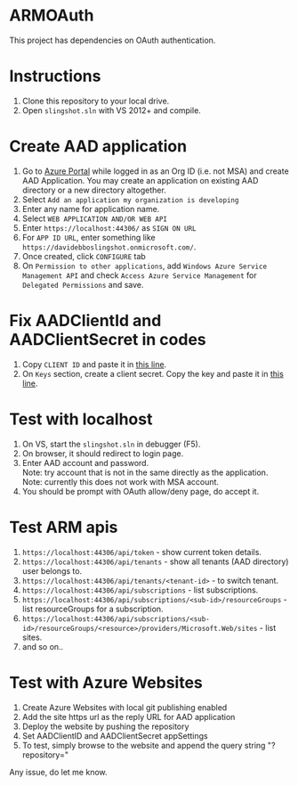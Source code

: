ARMOAuth
========
This project has dependencies on OAuth authentication.

Instructions
============
1. Clone this repository to your local drive.
2. Open `slingshot.sln` with VS 2012+ and compile.

Create AAD application
======================
1. Go to [Azure Portal](https://manage.windowsazure.com/) while logged in as an Org ID (i.e. not MSA) and create AAD Application. You may create an application on existing AAD directory or a new directory altogether.
1. Select `Add an application my organization is developing`
1. Enter any name for application name.
1. Select `WEB APPLICATION AND/OR WEB API`
1. Enter `https://localhost:44306/` as `SIGN ON URL` 
1. For `APP ID URL`, enter something like `https://davidebboslingshot.onmicrosoft.com/`.
1. Once created, click `CONFIGURE` tab
1. On `Permission to other applications`, add `Windows Azure Service Management API` and check `Access Azure Service Management` for `Delegated Permissions` and save.

Fix AADClientId and AADClientSecret in codes
============================================
1. Copy `CLIENT ID` and paste it in [this line](https://github.com/suwatch/ARMOAuth/blob/master/Modules/ARMOAuthModule.cs#L26).
2. On `Keys` section, create a client secret. Copy the key and paste it in [this line](https://github.com/suwatch/ARMOAuth/blob/master/Modules/ARMOAuthModule.cs#L31).


Test with localhost
===================
1. On VS, start the `slingshot.sln` in debugger (F5).
2. On browser, it should redirect to login page.
3. Enter AAD account and password.  
  Note: try account that is not in the same directly as the application.  
  Note: currently this does not work with MSA account.
4. You should be prompt with OAuth allow/deny page, do accept it.

Test ARM apis
=============
1. `https://localhost:44306/api/token` - show current token details.
2. `https://localhost:44306/api/tenants` - show all tenants (AAD directory) user belongs to.
3. `https://localhost:44306/api/tenants/<tenant-id>` - to switch tenant.
4. `https://localhost:44306/api/subscriptions` - list subscriptions.
5. `https://localhost:44306/api/subscriptions/<sub-id>/resourceGroups` - list resourceGroups for a subscription.
6. `https://localhost:44306/api/subscriptions/<sub-id>/resourceGroups/<resource>/providers/Microsoft.Web/sites` - list sites.
7. and so on.. 

Test with Azure Websites
========================
1. Create Azure Websites with local git publishing enabled
2. Add the site https url as the reply URL for AAD application
3. Deploy the website by pushing the repository
4. Set AADClientID and AADClientSecret appSettings
5. To test, simply browse to the website and append the query string "?repository=<url of your Git repository>"

Any issue, do let me know.
